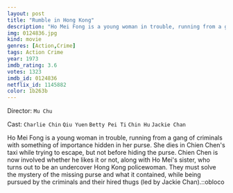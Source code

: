 ```yaml
---
layout: post
title: "Rumble in Hong Kong"
description: "Ho Mei Fong is a young woman in trouble, running from a gang of criminals with something of importance hidden in her purse. She dies in Chien Chen's taxi while trying to escape, but not before hiding the purse. Chien Chen is now involved whether he likes it or not, along with Ho Mei's sister, who turns out to be an undercover Hong Kong policewoman. They must solve the mystery of the missing purse and what it contained, while being pursued by the criminals and their hired thugs (led by Jackie Chan)..."
img: 0124836.jpg
kind: movie
genres: [Action,Crime]
tags: Action Crime 
year: 1973
imdb_rating: 3.6
votes: 1323
imdb_id: 0124836
netflix_id: 1145882
color: 1b263b
---
```

Director: `Mu Chu`  

Cast: `Charlie Chin` `Qiu Yuen` `Betty Pei Ti` `Chin Hu` `Jackie Chan` 

Ho Mei Fong is a young woman in trouble, running from a gang of criminals with something of importance hidden in her purse. She dies in Chien Chen's taxi while trying to escape, but not before hiding the purse. Chien Chen is now involved whether he likes it or not, along with Ho Mei's sister, who turns out to be an undercover Hong Kong policewoman. They must solve the mystery of the missing purse and what it contained, while being pursued by the criminals and their hired thugs (led by Jackie Chan).::obloco
